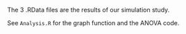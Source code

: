 The 3 .RData files are the results of our simulation study.  

See `Analysis.R` for the graph function and the ANOVA code.
